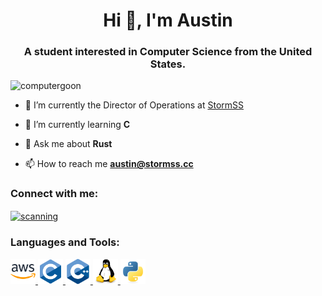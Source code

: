 <h1 align="center">Hi 👋, I'm Austin</h1>
<h3 align="center">A student interested in Computer Science from the United States.</h3>

<p align="left"> <img src="https://komarev.com/ghpvc/?username=computergoon&label=Profile%20views&color=0e75b6&style=flat" alt="computergoon" /> </p>

- 🔭 I’m currently the Director of Operations at [StormSS](https://stormss.cc)

- 🌱 I’m currently learning **C**

- 💬 Ask me about **Rust**

- 📫 How to reach me **austin@stormss.cc**

<h3 align="left">Connect with me:</h3>
<p align="left">
<a href="https://discord.gg/scanning" target="blank"><img align="center" src="https://raw.githubusercontent.com/rahuldkjain/github-profile-readme-generator/master/src/images/icons/Social/discord.svg" alt="scanning" height="30" width="40" /></a>
</p>

<h3 align="left">Languages and Tools:</h3>
<p align="left"> <a href="https://aws.amazon.com" target="_blank" rel="noreferrer"> <img src="https://raw.githubusercontent.com/devicons/devicon/master/icons/amazonwebservices/amazonwebservices-original-wordmark.svg" alt="aws" width="40" height="40"/> </a> <a href="https://www.cprogramming.com/" target="_blank" rel="noreferrer"> <img src="https://raw.githubusercontent.com/devicons/devicon/master/icons/c/c-original.svg" alt="c" width="40" height="40"/> </a> <a href="https://www.w3schools.com/cpp/" target="_blank" rel="noreferrer"> <img src="https://raw.githubusercontent.com/devicons/devicon/master/icons/cplusplus/cplusplus-original.svg" alt="cplusplus" width="40" height="40"/> </a> <a href="https://www.linux.org/" target="_blank" rel="noreferrer"> <img src="https://raw.githubusercontent.com/devicons/devicon/master/icons/linux/linux-original.svg" alt="linux" width="40" height="40"/> </a> <a href="https://www.python.org" target="_blank" rel="noreferrer"> <img src="https://raw.githubusercontent.com/devicons/devicon/master/icons/python/python-original.svg" alt="python" width="40" height="40"/> </a> </p>

